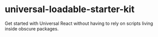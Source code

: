 # universal-loadable-starter-kit
Get started with Universal React without having to rely on scripts living inside obscure packages. 
